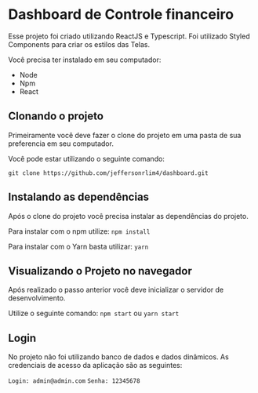 
# Dashboard de Controle financeiro

Esse projeto foi criado utilizando ReactJS e Typescript. Foi utilizado Styled Components para criar os estilos das Telas.

Você precisa ter instalado em seu computador:

 - Node
 - Npm
 - React

## Clonando o projeto

Primeiramente você deve fazer o clone do projeto em uma pasta de sua preferencia em seu computador.

Você pode estar utilizando o seguinte comando:

`git clone https://github.com/jeffersonrlim4/dashboard.git`

  

## Instalando as dependências 
 
Após o clone do projeto você precisa instalar as dependências do projeto.

Para instalar com o npm utilize:
`npm install`

Para instalar com o Yarn basta utilizar:
`yarn`
  

## Visualizando o Projeto no navegador

Após realizado o passo anterior você deve inicializar o servidor de desenvolvimento. 

Utilize o seguinte comando:
`npm start`
ou
`yarn start`

## Login

No projeto não foi utilizando banco de dados e dados dinâmicos. As credenciais de acesso da aplicação são as seguintes:

`Login: admin@admin.com`
`Senha: 12345678`